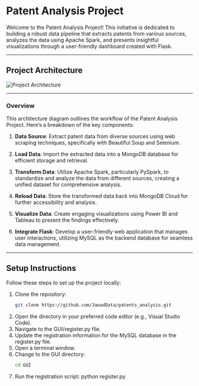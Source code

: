 # Patent Analysis Project

Welcome to the Patent Analysis Project! This initiative is dedicated to building a robust data pipeline that extracts patents from various sources, analyzes the data using Apache Spark, and presents insightful visualizations through a user-friendly dashboard created with Flask.

---

## Project Architecture
![Project Architecture](architecture-diagram.png)

---

### Overview

This architecture diagram outlines the workflow of the Patent Analysis Project. Here’s a breakdown of the key components:

1. **Data Source**: Extract patent data from diverse sources using web scraping techniques, specifically with Beautiful Soup and Selenium.
  
2. **Load Data**: Import the extracted data into a MongoDB database for efficient storage and retrieval.
  
3. **Transform Data**: Utilize Apache Spark, particularly PySpark, to standardize and analyze the data from different sources, creating a unified dataset for comprehensive analysis.
  
4. **Reload Data**: Store the transformed data back into MongoDB Cloud for further accessibility and analysis.
  
5. **Visualize Data**: Create engaging visualizations using Power BI and Tableau to present the findings effectively.
  
6. **Integrate Flask**: Develop a user-friendly web application that manages user interactions, utilizing MySQL as the backend database for seamless data management.

---

## Setup Instructions

Follow these steps to set up the project locally:

1. Clone the repository:
   ```bash
   git clone https://github.com/JawadData/patents_analysis.git
   
2. Open the directory in your preferred code editor (e.g., Visual Studio Code).
3. Navigate to the GUI/register.py file.
4. Update the registration information for the MySQL database in the register.py file.
5. Open a terminal window.
6. Change to the GUI directory:
   ```bash
   cd GUI
7. Run the registration script:
   python register.py

